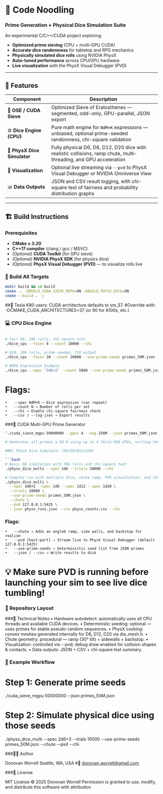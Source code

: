 # 🎲 Code Noodling  
### Prime Generation + Physical Dice Simulation Suite  

An experimental C/C++/CUDA project exploring:  
- **Optimized prime sieving** (CPU + multi-GPU CUDA)  
- **Accurate dice randomness** for tabletop and RPG mechanics  
- **Physically simulated dice rolls** using NVIDIA PhysX  
- **Auto-tuned performance** across CPU/GPU hardware  
- **Live visualization** with the PhysX Visual Debugger (PVD)

---

## 🚀 Features

| Component | Description |
|------------|-------------|
| 🧮 **OSE / CUDA Sieve** | Optimized Sieve of Eratosthenes — segmented, odd-only, GPU-parallel, JSON export |
| ⚙️ **Dice Engine (CPU)** | Pure math engine for `NdM+K` expressions — unbiased, optional prime-seeded randomness, chi-square validation |
| 🧊 **PhysX Dice Simulator** | Fully physical D6, D8, D12, D20 dice with realistic collisions, ramp chute, multi-threading, and GPU acceleration |
| 🔭 **Visualization** | Optional live streaming via `--pvd` to PhysX Visual Debugger or NVIDIA Omniverse View |
| 📊 **Data Outputs** | JSON and CSV result logging, with chi-square test of fairness and probability distribution graphs |

---

## 🏗️ Build Instructions

### Prerequisites
- **CMake ≥ 3.20**
- **C++17 compiler** (clang / gcc / MSVC)
- *(Optional)* **CUDA Toolkit** (for GPU sieve)
- *(Optional)* **NVIDIA PhysX SDK** (for physics dice)
- *(Optional)* **PhysX Visual Debugger (PVD)** — to visualize rolls live

### 🧩 Build All Targets

```bash
mkdir build && cd build
cmake .. -DBUILD_CUDA_SIEVE_MGPU=ON -DBUILD_PHYSX_DICE=ON
cmake --build . -j
```
##🧠 Tesla K80 users: CUDA architecture defaults to sm_37.
#Override with: -DCMAKE_CUDA_ARCHITECTURES=37 (or 80 for A100s, etc.)

### 💻 CPU Dice Engine

```bash

# Fair D6, 10k rolls, chi-square test
./dice_cpu --faces 6 --count 10000 --chi

# D20, 20k rolls, prime-seeded, CSV output
./dice_cpu --faces 20 --count 20000 --use-prime-seeds primes_50M.json --csv d20.csv --chi

# #RPG Expression Example
./dice_cpu --spec "3d6+2" --count 5000 --use-prime-seeds primes_50M.json --log-json rolls.json --chi
```
# Flags:
	•	--spec NdM+K → Dice expression (can repeat)
	•	--count N → Number of rolls per set
	•	--chi → Enable chi-square fairness check
	•	--csv / --log-json → Export results

###🧮 CUDA Multi-GPU Prime Generator

```bash
‘./cuda_sieve_mgpu 50000000 --gpus 4 --seg 256M --json primes_50M.json

# Generates all primes ≤ 50 M using up to 4 Tesla K80 GPUs, writing them to primes_50M.json.

###🧊 PhysX Dice Simulator (D6/D8/D12/D20)

```bash
# Basic D6 simulation with 50k rolls and chi-square test
./physx_dice_multi --spec 1d6 --trials 50000 --chi

# Complex run with multiple dice, chute ramp, PVD visualsation, and JSON/CSV output
./physx_dice_multi \
  --spec 3d6+2 --spec 1d8 --spec 1d12 --spec 1d20 \
  --trials 20000 \
  --use-prime-seeds primes_50M.json \
  --chute \
  --pvd 127.0.0.1:5425 \
  --json physx_runs.json --csv physx_counts.csv --chi
```
### Flags:
	•	--chute → Adds an angled ramp, side walls, and backstop for realism
	•	--pvd [host:port] → Stream live to PhysX Visual Debugger (default 127.0.0.1:5425)
	•	--use-prime-seeds → Deterministic seed list from JSON primes
	•	--json / --csv → Write results to disk

# 💡 Make sure PVD is running before launching your sim to see live dice tumbling!

### 📁 Repository Layout

###🧰 Technical Notes
	•	Hardware autodetect: automatically uses all CPU threads and available CUDA devices.
	•	Deterministic seeding: optional — uses primes for stable pseudo-random sequences.
	•	PhysX cooking: convex meshes generated internally for D8, D12, D20 via die_mesh.h.
	•	Chute geometry: procedural — ramp (30° tilt) + sidewalls + backstop.
	•	Visualization: controlled via --pvd; debug draw enabled for collision shapes & contacts.
	•	Data outputs: JSON + CSV + chi-square test summary.

### 🧪 Example Workflow

# Step 1: Generate prime seeds
./cuda_sieve_mgpu 50000000 --json primes_50M.json

# Step 2: Simulate physical dice using those seeds
./physx_dice_multi --spec 2d6+3 --trials 10000 --use-prime-seeds primes_50M.json --chute --pvd --chi

###🧑‍💻 Author

Donovan Worrell
Seattle, WA, USA
#📧 donovan.worrell@gmail.com

###🪪 License

MIT License © 2025 Donovan Worrell
Permission is granted to use, modify, and distribute this software with attribution


